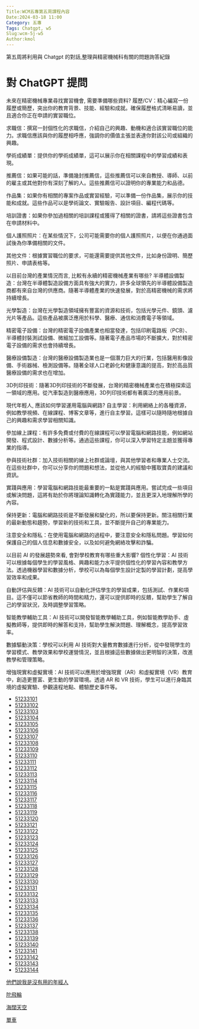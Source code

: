 ```yaml
---
Title:WCM五專第五周課程內容
Date:2024-03-18 11:00
Category: 五專
Tags: Chatgpt, w5
Slug:wcm-5j-w5
Author:kmol
---
```


第五周將利用與 Chatgpt 的對話,整理與精密機械科有關的問題詢答紀錄

 <!-- PELICAN_END_SUMMARY -->

 # 對 ChatGPT 提問
 
 未來在精密機械專業尋找實習機會, 需要準備哪些資料?
 履歷/CV：精心編寫一份履歷或簡歷，突出你的教育背景、技能、經驗和成就。確保履歷格式清晰易讀，並且適合你正在申請的實習職位。

 求職信：撰寫一封個性化的求職信，介紹自己的興趣、動機和適合該實習職位的能力。求職信應該與你的履歷相呼應，強調你的價值主張並表達你對該公司或組織的興趣。

 學術成績單：提供你的學術成績單，這可以展示你在相關課程中的學習成績和表現。

 推薦信：如果可能的話，準備幾封推薦信，這些推薦信可以來自教授、導師、以前的雇主或其他對你有深刻了解的人。這些推薦信可以證明你的專業能力和品德。

 作品集：如果你有相關的專案作品或實習經驗，可以準備一份作品集，展示你的技能和成就。這些作品可以是學術論文、實驗報告、設計項目、編程代碼等。

 培訓證書：如果你參加過相關的培訓課程或獲得了相關的證書，請將這些證書包含在申請材料中。

 個人護照照片：在某些情況下，公司可能需要你的個人護照照片，以便在你通過面試後為你準備相關的文件。

 其他文件：根據實習職位的要求，可能還需要提供其他文件，比如身份證明、簡歷照片、申請表格等。

 以目前台灣的產業情況而言, 比較有永續的精密機械產業有哪些?
 半導體設備製造：台灣在半導體製造設備方面具有強大的實力，許多全球領先的半導體設備製造商都有來自台灣的供應商。隨著半導體產業的快速發展，對於高精密機械的需求將持續增長。

 光學製造：台灣在光學製造領域擁有豐富的資源和技術，包括光學元件、鏡頭、濾光片等產品。這些產品被廣泛應用於科學、醫療、通信和消費電子等領域。

 精密電子設備：台灣的精密電子設備產業也相當發達，包括印刷電路板（PCB）、半導體封裝測試設備、微細加工設備等。隨著電子產品市場的不斷擴大，對於精密電子設備的需求也會持續增長。

 醫療設備製造：台灣的醫療設備製造業也是一個潛力巨大的行業，包括醫用影像設備、手術器械、檢測設備等。隨著全球人口老齡化和健康意識的提高，對於高品質醫療設備的需求也在增加。

 3D列印技術：隨著3D列印技術的不斷發展，台灣的精密機械產業也在積極探索這一領域的應用。從汽車製造到醫療應用，3D列印技術都有著廣泛的應用前景。

 現代年輕人, 應該如何學習運用電腦與網路?
 自主學習：利用網絡上的各種資源，例如教學視頻、在線課程、博客文章等，進行自主學習。這樣可以隨時隨地根據自己的興趣和需求學習相關知識。

 參加線上課程：有許多免費或付費的在線課程可以學習電腦和網路技能，例如網站開發、程式設計、數據分析等。通過這些課程，你可以深入學習特定主題並獲得專業的指導。

 參與技術社群：加入技術相關的線上社群或論壇，與其他學習者和專業人士交流。在這些社群中，你可以分享你的問題和想法，並從他人的經驗中獲取寶貴的建議和資訊。

 實踐與應用：學習電腦和網路技能最重要的一點是實踐與應用。嘗試完成一些項目或解決問題，這將有助於你將理論知識轉化為實踐能力，並且更深入地理解所學的內容。

 保持更新：電腦和網路技術是不斷發展和變化的，所以要保持更新。關注相關行業的最新動態和趨勢，學習新的技術和工具，並不斷提升自己的專業能力。

 注意安全和隱私：在使用電腦和網路的過程中，要注意安全和隱私問題。學習如何保護自己的個人信息和數據安全，以及如何避免網絡攻擊和詐騙。

 以目前 AI 的發展趨勢來看, 會對學校教育有哪些重大影響?
 個性化學習：AI 技術可以根據每個學生的學習風格、興趣和能力水平提供個性化的學習內容和教學方法。透過機器學習和數據分析，學校可以為每個學生設計定製的學習計劃，提高學習效率和成果。

 自動評估與反饋：AI 技術可以自動化評估學生的學習成果，包括測試、作業和項目。這不僅可以節省教師的時間和精力，還可以提供即時的反饋，幫助學生了解自己的學習狀況，及時調整學習策略。

 智能教學輔助工具：AI 技術可以開發智能教學輔助工具，例如智能教學助手、虛擬教師等，提供即時的解答和支持，幫助學生解決問題、理解概念，提高學習效率。

 數據驅動決策：學校可以利用 AI 技術對大量教育數據進行分析，從中發現學生的學習模式、教學效果和學校運營情況，並且根據這些數據做出更明智的決策，改進教學和管理策略。

 增強現實和虛擬實境：AI 技術可以應用於增強現實（AR）和虛擬實境（VR）教育中，創造更豐富、更生動的學習環境。透過 AR 和 VR 技術，學生可以進行身臨其境的虛擬實驗、參觀遠程地點、體驗歷史事件等。
 <ul>
     <li><a href="https://github.com/Chen-Yi-jing/wcm2024" target="_blank">51233101</a></li>
     <li><a href="https://github.com/51233102/wcm2024" target="_blank">51233102</a></li>
     <li><a href="https://github.com/Lin-Si-yu/wcm2024" target="_blank">51233103</a></li>
     <li><a href="https://github.com/kylechan092804/wcm2024" target="_blank">51233104</a></li>
     <li><a href="https://github.com/51233105/wcm2024" target="_blank">51233105</a></li>
     <li><a href="https://github.com/51233106/wcm2024" target="_blank">51233106</a></li>
     <li><a href="https://github.com/51233107/wcm2024" target="_blank">51233107</a></li>
     <li><a href="https://github.com/51233108/wcm2024" target="_blank">51233108</a></li>
     <li><a href="https://github.com/51233109/wcm2024" target="_blank">51233109</a></li>
     <li><a href="https://github.com/ssssuuuuyyyyy/wcm2024" target="_blank">51233110</a></li>
     <li><a href="https://github.com/51233111/wcm2024" target="_blank">51233111</a></li>
     <li><a href="https://github.com/51233112/wcm2024" target="_blank">51233112</a></li>
     <li><a href="https://github.com/51233113/wcm2024" target="_blank">51233113</a></li>
     <li><a href="https://github.com/51233114/wcm2024" target="_blank">51233114</a></li>
     <li><a href="https://github.com/51233115/wcm2024" target="_blank">51233115</a></li>
     <li><a href="https://github.com/51233116/wcm2024" target="_blank">51233116</a></li>
     <li><a href="https://github.com/51233117/wcm2024" target="_blank">51233117</a></li>
     <li><a href="https://github.com/51233118/wcm2024" target="_blank">51233118</a></li>
     <li><a href="https://github.com/boyi1217/wcm2024" target="_blank">51233119</a></li>
     <li><a href="https://github.com/Yaosunset/wcm2024" target="_blank">51233120</a></li>
     <li><a href="https://github.com/51233121/wcm2024" target="_blank">51233121</a></li>
     <li><a href="https://github.com/zsw08/wcm2024" target="_blank">51233122</a></li>
     <li><a href="https://github.com/51233123/wcm2024" target="_blank">51233123</a></li>
     <li><a href="https://github.com/51233124/wcm2024" target="_blank">51233124</a></li>
     <li><a href="https://github.com/gyjbujy/51233125/wcm2024" target="_blank">51233125</a></li>
     <li><a href="https://github.com/51233126/wcm2024" target="_blank">51233126</a></li>
     <li><a href="https://github.com/kaixiang1220/wcm2024" target="_blank">51233127</a></li>
     <li><a href="https://github.com/51233128/wcm2024" target="_blank">51233128</a></li>
     <li><a href="https://github.com/51233129/wcm2024" target="_blank">51233129</a></li>
     <li><a href="https://github.com/51233130/wcm2024" target="_blank">51233130</a></li>
     <li><a href="https://github.com/51233131/wcm2024" target="_blank">51233131</a></li>
     <li><a href="https://github.com/51233132/wcm2024" target="_blank">51233132</a></li>
     <li><a href="https://github.com/51233133/wcm2024" target="_blank">51233133</a></li>
     <li><a href="https://github.com/51233134/wcm2024" target="_blank">51233134</a></li>
     <li><a href="https://github.com/51233135/wcm2024" target="_blank">51233135</a></li>
     <li><a href="https://github.com/51233136/wcm2024" target="_blank">51233136</a></li>
     <li><a href="https://github.com/51233137/wcm2024" target="_blank">51233137</a></li>
     <li><a href="https://github.com/51233138/wcm2024" target="_blank">51233138</a></li>
     <li><a href="https://github.com/51233139/wcm2024" target="_blank">51233139</a></li>
     <li><a href="https://github.com/51233140/wcm2024" target="_blank">51233140</a></li>
     <li><a href="https://github.com/51233141/wcm2024" target="_blank">51233141</a></li>
     <li><a href="https://github.com/51233142/wcm2024" target="_blank">51233142</a></li>
     <li><a href="https://github.com/51233143/wcm2024" target="_blank">51233143</a></li>
     <li><a href="https://github.com/51233144/wcm2024" target="_blank">51233144</a></li>
 </ul>

[他們說我是沒有用的年經人](https://www.youtube.com/watch?v=FNJG6MsKO0k)

[陀飛輪](https://www.youtube.com/watch?v=URUIcYDq3_I)

[海闊天空](https://www.youtube.com/watch?v=qu_FSptjRic)

[單車](https://www.youtube.com/watch?v=AfPUiV-jamA)


 